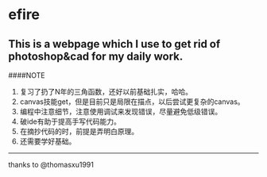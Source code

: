# efire
###
This is a webpage which I use to get rid of photoshop&cad for my daily work.
----------------
####NOTE
1. 复习了扔了N年的三角函数，还好以前基础扎实，哈哈。
2. canvas技能get，但是目前只是局限在描点，以后尝试更复杂的canvas。
3. 编程中注意细节，注意使用调试来发现错误，尽量避免低级错误。
4. 破ide有助于提高手写代码能力。
5. 在摘抄代码的时，前提是弄明白原理。
6. 还需要学好基础。


------
thanks to @thomasxu1991
